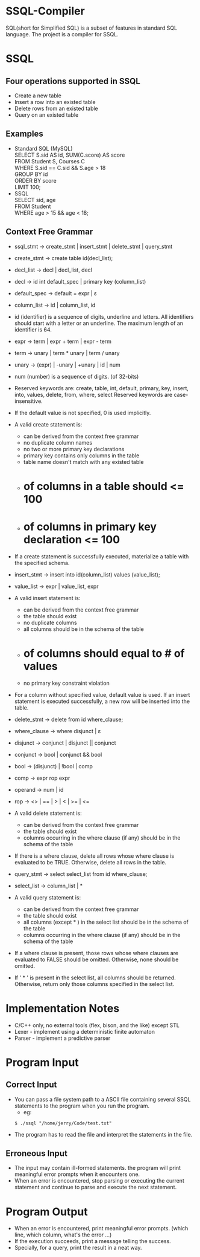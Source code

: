 SSQL-Compiler
=============

SQL(short for Simplified SQL) is a subset of features in standard SQL language. The project is a compiler for SSQL.


SSQL
====
Four operations supported in SSQL
---------------------------------
  * Create a new table
  * Insert a row into an existed table
  * Delete rows from an existed table
  * Query on an existed table

Examples
--------
  * Standard SQL (MySQL)  
  SELECT S.sid AS id, SUM(C.score) AS score  
  FROM Student S, Courses C  
  WHERE S.sid == C.sid && S.age > 18  
  GROUP BY id  
  ORDER BY score  
  LIMIT 100;  
  * SSQL  
  SELECT sid, age  
  FROM Student  
  WHERE age > 15 && age < 18;

Context Free Grammar
--------------------
  * ssql_stmt -> create_stmt | insert_stmt | delete_stmt | query_stmt

  * create_stmt -> create table id(decl_list);
  * decl_list -> decl | decl_list, decl
  * decl -> id int default_spec | primary key (column_list)
  * default_spec -> default = expr | ε
  * column_list -> id | column_list, id
  * id (identifier) is a sequence of digits, underline and letters. All identifiers should start with a letter or an underline. The maximum length of an identifier is 64.
  * expr -> term | expr + term | expr - term
  * term -> unary | term * unary | term / unary
  * unary -> (expr) | -unary | +unary | id | num
  * num (number) is a sequence of digits. (of 32-bits)
  * Reserved keywords are: create, table, int, default, primary, key, insert, into, values, delete, from, where, select Reserved keywords are case-insensitive.
  * If the default value is not specified, 0 is used implicitly.
  * A valid create statement is:
    - can be derived from the context free grammar
    - no duplicate column names
    - no two or more primary key declarations
    - primary key contains only columns in the table
    - table name doesn't match with any existed table
    - # of columns in a table should <= 100
    - # of columns in primary key declaration <= 100
  * If a create statement is successfully executed, materialize a table with the specified schema.

  * insert_stmt -> insert into id(column_list) values (value_list);
  * value_list -> expr | value_list, expr
  * A valid insert statement is:
    - can be derived from the context free grammar
    - the table should exist
    - no duplicate columns
    - all columns should be in the schema of the table
    - # of columns should equal to # of values
    - no primary key constraint violation
  * For a column without specified value, default value is used. If an insert statement is executed successfully, a new row will be inserted into the table.

  * delete_stmt -> delete from id where_clause;
  * where_clause -> where disjunct | ε
  * disjunct -> conjunct | disjunct || conjunct
  * conjunct -> bool | conjunct && bool
  * bool -> (disjunct) | !bool | comp
  * comp -> expr rop expr
  * operand -> num | id
  * rop -> <> | == | > | < | >= | <=
  * A valid delete statement is:
    - can be derived from the context free grammar
    - the table should exist
    - columns occurring in the where clause (if any) should be in the schema of the table
  * If there is a where clause, delete all rows whose where clause is evaluated to be TRUE. Otherwise, delete all rows in the table.

  * query_stmt -> select select_list from id where_clause;
  * select_list -> column_list | *
  * A valid query statement is:
    - can be derived from the context free grammar
    - the table should exist
    - all columns (except * ) in the select list should be in the schema of the table
    - columns occurring in the where clause (if any) should be in the schema of the table
  * If a where clause is present, those rows whose where clauses are evaluated to FALSE should be omitted. Otherwise, none should be omitted.
  * If ' * ' is present in the select list, all columns should be returned. Otherwise, return only those columns specified in the select list.


Implementation Notes
====================
  * C/C++ only, no external tools (flex, bison, and the like) except STL
  * Lexer - implement using a deterministic finite automaton
  * Parser - implement a predictive parser

Program Input
=============
Correct Input
-------------
  * You can pass a file system path to a ASCII file containing several SSQL statements to the program when you run the program.
    - eg:
    ```shell
    $ ./ssql "/home/jerry/Code/test.txt"
    ```
  * The program has to read the file and interpret the statements in the file.

Erroneous Input
---------------
  * The input may contain ill-formed statements. the program will print meaningful error prompts when it encounters one.
  * When an error is encountered, stop parsing or executing the current statement and continue to parse and execute the next statement.


Program Output
==============
  * When an error is encountered, print meaningful error prompts. (which line, which column, what's the error ...)
  * If the execution succeeds, print a message telling the success.
  * Specially, for a query, print the result in a neat way.
